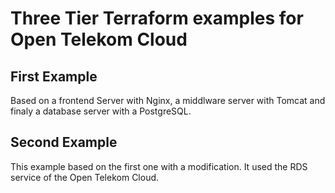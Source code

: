 # Three Tier Terraform examples for Open Telekom Cloud

## First Example

Based on a frontend Server with Nginx, a middlware server with Tomcat and finaly a database server with a PostgreSQL.

## Second Example

This example based on the first one with a modification. It used the RDS service of the Open Telekom Cloud.
